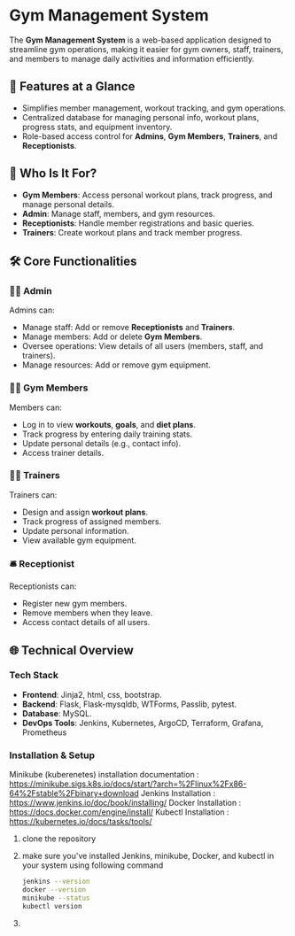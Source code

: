 # Gym Management System

The **Gym Management System** is a web-based application designed to streamline gym operations, making it easier for gym owners, staff, trainers, and members to manage daily activities and information efficiently.

## 🚀 Features at a Glance

- Simplifies member management, workout tracking, and gym operations.
- Centralized database for managing personal info, workout plans, progress stats, and equipment inventory.
- Role-based access control for **Admins**, **Gym Members**, **Trainers**, and **Receptionists**.

## 🎯 Who Is It For?

- **Gym Members**: Access personal workout plans, track progress, and manage personal details.
- **Admin**: Manage staff, members, and gym resources.
- **Receptionists**: Handle member registrations and basic queries.
- **Trainers**: Create workout plans and track member progress.

## 🛠️ Core Functionalities

### 🧑‍💼 Admin

Admins can:

- Manage staff: Add or remove **Receptionists** and **Trainers**.
- Manage members: Add or delete **Gym Members**.
- Oversee operations: View details of all users (members, staff, and trainers).
- Manage resources: Add or remove gym equipment.

### 🏋️‍♂️ Gym Members

Members can:

- Log in to view **workouts**, **goals**, and **diet plans**.
- Track progress by entering daily training stats.
- Update personal details (e.g., contact info).
- Access trainer details.

### 🏋️‍♀️ Trainers

Trainers can:

- Design and assign **workout plans**.
- Track progress of assigned members.
- Update personal information.
- View available gym equipment.

### 🛎️ Receptionist

Receptionists can:

- Register new gym members.
- Remove members when they leave.
- Access contact details of all users.

## 🌐 Technical Overview

### Tech Stack

- **Frontend**: Jinja2, html, css, bootstrap.
- **Backend**: Flask, Flask-mysqldb, WTForms, Passlib, pytest.
- **Database**: MySQL.
- **DevOps Tools**: Jenkins, Kubernetes, ArgoCD, Terraform, Grafana, Prometheus

### Installation & Setup
Minikube (kuberenetes) installation documentation : https://minikube.sigs.k8s.io/docs/start/?arch=%2Flinux%2Fx86-64%2Fstable%2Fbinary+download
Jenkins Installation : https://www.jenkins.io/doc/book/installing/
Docker Installation : https://docs.docker.com/engine/install/
Kubectl Installation : https://kubernetes.io/docs/tasks/tools/
1. clone the repository
2. make sure you've installed Jenkins, minikube, Docker, and kubectl in your system using following command
   ```bash
   jenkins --version
   docker --version
   minikube --status
   kubectl version
   ```
   
4. 

